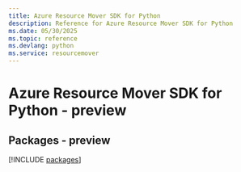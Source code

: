 ```yaml
---
title: Azure Resource Mover SDK for Python
description: Reference for Azure Resource Mover SDK for Python
ms.date: 05/30/2025
ms.topic: reference
ms.devlang: python
ms.service: resourcemover
---
```

# Azure Resource Mover SDK for Python - preview
## Packages - preview
[!INCLUDE [packages](resource-mover-index.md)]